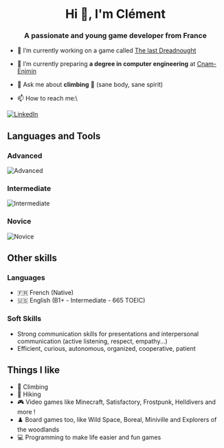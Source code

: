 <!--![Header](https://github.com/Robbirus/Robbirus/blob/main/github-header.png)-->
<!--![](https://komarev.com/ghpvc/?username=Korayou&color=blueviolet&style=for-the-badge)-->
<h1 align="center">Hi 👋, I'm Clément</h1>
<h3 align="center">A passionate and young game developer from France</h3>

- 🔭 I’m currently working on a game called [The last Dreadnought](https://github.com/Robbirus/Dreadnought)

- 🌱 I’m currently preparing **a degree in computer engineering** at [Cnam-Enjmin](https://enjmin.cnam.fr/formations/ingenieur-ingenieure-informatique-et-multimedia/)

- 💬 Ask me about **climbing** 🧗 (sane body, sane spirit)
- 📫 How to reach me:\
<!--
[![Discord](https://img.shields.io/badge/Discord-5865F2?style=for-the-badge&logo=discord&logoColor=white)](https://discord.com/users/290591434241998848)[![Gmail Badge](https://img.shields.io/badge/Gmail-005FF9?logo=gmail&logoColor=fff&style=for-the-badge)](faivre.clement3@gmail.com)
-->
[![LinkedIn](https://img.shields.io/badge/linkedin-%230077B5.svg?style=for-the-badge&logo=linkedin&logoColor=white)](https://www.linkedin.com/in/cl%C3%A9ment-faivre-189198292/)


## Languages and Tools
### Advanced
![Advanced](https://skillicons.dev/icons?i=unity,cs,java)
### Intermediate
![Intermediate](https://skillicons.dev/icons?i=cpp,c,py,js,html,css,visualstudio,vscode)
### Novice
![Novice](https://skillicons.dev/icons?i=blender)

## Other skills
### Languages
- 🇫🇷 French (Native)
- 🇺🇸 English (B1+ - Intermediate - 665 TOEIC)
### Soft Skills
- Strong communication skills for presentations and interpersonal communication (active listening, respect, empathy...)
- Efficient, curious, autonomous, organized, cooperative, patient
## Things I like
- 🧗 Climbing
- 🚶 Hiking
- 🎮 Video games like Minecraft, Satisfactory, Frostpunk, Helldivers and more !
- ♟️ Board games too, like Wild Space, Boreal, Miniville and Explorers of the woodlands
- 💻 Programming to make life easier and fun games 
<!--START_SECTION:waka-->
<!--END_SECTION:waka-->
<!--
### GitHub Stats
![overview](https://github.com/Robbirus/github-stats-transparent/blob/output/generated/overview.svg)![languages](https://github.com/Robbirus/github-stats-transparent/blob/output/generated/languages.svg)
-->
